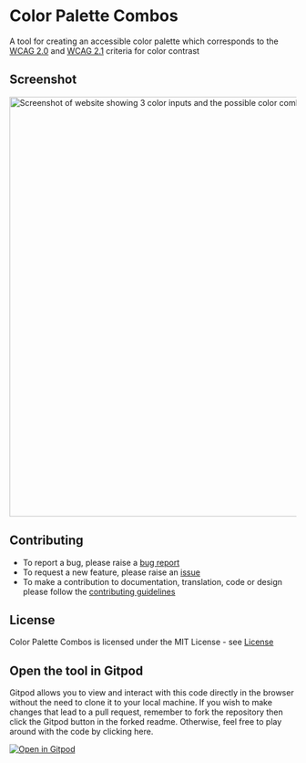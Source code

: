 # Color Palette Combos

A tool for creating an accessible color palette which corresponds to the [WCAG 2.0](https://www.w3.org/TR/UNDERSTANDING-WCAG20/visual-audio-contrast-contrast.html) and [WCAG 2.1](https://www.w3.org/WAI/WCAG21/Understanding/contrast-enhanced.html) criteria for color contrast

## Screenshot

<img width="736" alt="Screenshot of website showing 3 color inputs and the possible color combinations" src="https://user-images.githubusercontent.com/83456083/176761271-e6971a39-a2e8-407f-b00f-78834efa9799.png">


## Contributing

- To report a bug, please raise a [bug report](https://github.com/AccessibleForAll/ColorPaletteCombos/issues/new?assignees=&labels=&template=bug_report.md&title=)
- To request a new feature, please raise an [issue](https://github.com/AccessibleForAll/ColorPaletteCombos/issues/new?assignees=&labels=&template=feature_request.md&title=)
- To make a contribution to documentation, translation, code or design please follow the [contributing guidelines](https://github.com/AccessibleForAll/ColorPaletteCombos/blob/main/CONTRIBUTING.md)

## License

Color Palette Combos is licensed under the MIT License - see [License](https://github.com/AccessibleForAll/ColorPaletteCombos/blob/main/LICENSE)

## Open the tool in Gitpod

Gitpod allows you to view and interact with this code directly in the browser without the need to clone it to your local machine. If you wish to make changes that lead to a pull request, remember to fork the repository then click the Gitpod button in the forked readme. Otherwise, feel free to play around with the code by clicking here.

[![Open in Gitpod](https://gitpod.io/button/open-in-gitpod.svg)](https://gitpod.io/#https://github.com/AccessibleForAll/ColorPaletteCombos)
